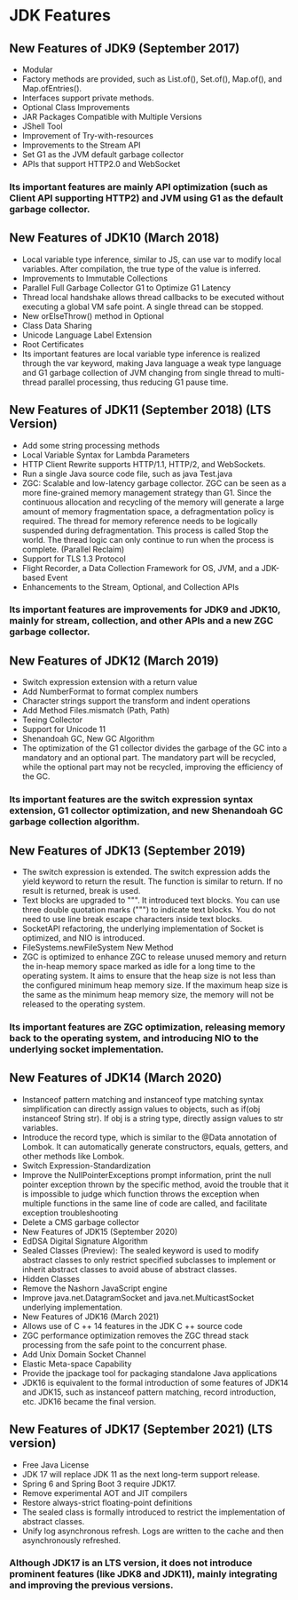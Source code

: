 # JDK Features
## New Features of JDK9 (September 2017)
- Modular
- Factory methods are provided, such as List.of(), Set.of(), Map.of(), and Map.ofEntries().
- Interfaces support private methods.
- Optional Class Improvements
- JAR Packages Compatible with Multiple Versions
- JShell Tool
- Improvement of Try-with-resources
- Improvements to the Stream API
- Set G1 as the JVM default garbage collector
- APIs that support HTTP2.0 and WebSocket
### Its important features are mainly API optimization (such as Client API supporting HTTP2) and JVM using G1 as the default garbage collector.

## New Features of JDK10 (March 2018)
- Local variable type inference, similar to JS, can use var to modify local variables. After compilation, the true type of the value is inferred.
- Improvements to Immutable Collections
- Parallel Full Garbage Collector G1 to Optimize G1 Latency
- Thread local handshake allows thread callbacks to be executed without executing a global VM safe point. A single thread can be stopped.
- New orElseThrow() method in Optional
- Class Data Sharing
- Unicode Language Label Extension
- Root Certificates
- Its important features are local variable type inference is realized through the var keyword, making Java language a weak type language and G1 garbage collection of JVM changing from single thread to multi-thread parallel processing, thus reducing G1 pause time.

## New Features of JDK11 (September 2018) (LTS Version)
- Add some string processing methods
- Local Variable Syntax for Lambda Parameters
- HTTP Client Rewrite supports HTTP/1.1, HTTP/2, and WebSockets.
- Run a single Java source code file, such as java Test.java
- ZGC: Scalable and low-latency garbage collector. ZGC can be seen as a more fine-grained memory management strategy than G1. Since the continuous allocation and recycling of the memory will generate a large amount of memory fragmentation space, a defragmentation policy is required. The thread for memory reference needs to be logically suspended during defragmentation. This process is called Stop the world. The thread logic can only continue to run when the process is complete. (Parallel Reclaim)
- Support for TLS 1.3 Protocol
- Flight Recorder, a Data Collection Framework for OS, JVM, and a JDK-based Event
- Enhancements to the Stream, Optional, and Collection APIs
### Its important features are improvements for JDK9 and JDK10, mainly for stream, collection, and other APIs and a new ZGC garbage collector.

## New Features of JDK12 (March 2019)
- Switch expression extension with a return value
- Add NumberFormat to format complex numbers
- Character strings support the transform and indent operations
- Add Method Files.mismatch (Path, Path)
- Teeing Collector
- Support for Unicode 11
- Shenandoah GC, New GC Algorithm
- The optimization of the G1 collector divides the garbage of the GC into a mandatory and an optional part. The mandatory part will be recycled, while the optional part may not be recycled, improving the efficiency of the GC.
### Its important features are the switch expression syntax extension, G1 collector optimization, and new Shenandoah GC garbage collection algorithm.

## New Features of JDK13 (September 2019)
- The switch expression is extended. The switch expression adds the yield keyword to return the result. The function is similar to return. If no result is returned, break is used.
- Text blocks are upgraded to """. It introduced text blocks. You can use three double quotation marks (""") to indicate text blocks. You do not need to use line break escape characters inside text blocks.
- SocketAPI refactoring, the underlying implementation of Socket is optimized, and NIO is introduced.
- FileSystems.newFileSystem New Method
- ZGC is optimized to enhance ZGC to release unused memory and return the in-heap memory space marked as idle for a long time to the operating system. It aims to ensure that the heap size is not less than the configured minimum heap memory size. If the maximum heap size is the same as the minimum heap memory size, the memory will not be released to the operating system.
### Its important features are ZGC optimization, releasing memory back to the operating system, and introducing NIO to the underlying socket implementation.

## New Features of JDK14 (March 2020)
- Instanceof pattern matching and instanceof type matching syntax simplification can directly assign values to objects, such as if(obj instanceof String str). If obj is a string type, directly assign values to str variables.
- Introduce the record type, which is similar to the @Data annotation of Lombok. It can automatically generate constructors, equals, getters, and other methods like Lombok.
- Switch Expression-Standardization
- Improve the NullPointerExceptions prompt information, print the null pointer exception thrown by the specific method, avoid the trouble that it is impossible to judge which function throws the exception when multiple functions in the same line of code are called, and facilitate exception troubleshooting
- Delete a CMS garbage collector
- New Features of JDK15 (September 2020)
- EdDSA Digital Signature Algorithm
- Sealed Classes (Preview): The sealed keyword is used to modify abstract classes to only restrict specified subclasses to implement or inherit abstract classes to avoid abuse of abstract classes.
- Hidden Classes
- Remove the Nashorn JavaScript engine
- Improve java.net.DatagramSocket and java.net.MulticastSocket underlying implementation.
- New Features of JDK16 (March 2021)
- Allows use of C ++ 14 features in the JDK C ++ source code
- ZGC performance optimization removes the ZGC thread stack processing from the safe point to the concurrent phase.
- Add Unix Domain Socket Channel
- Elastic Meta-space Capability
- Provide the jpackage tool for packaging standalone Java applications
- JDK16 is equivalent to the formal introduction of some features of JDK14 and JDK15, such as instanceof pattern matching, record introduction, etc. JDK16 became the final version.

## New Features of JDK17 (September 2021) (LTS version)
- Free Java License
- JDK 17 will replace JDK 11 as the next long-term support release.
- Spring 6 and Spring Boot 3 require JDK17.
- Remove experimental AOT and JIT compilers
- Restore always-strict floating-point definitions
- The sealed class is formally introduced to restrict the implementation of abstract classes.
- Unify log asynchronous refresh. Logs are written to the cache and then asynchronously refreshed.
### Although JDK17 is an LTS version, it does not introduce prominent features (like JDK8 and JDK11), mainly integrating and improving the previous versions.
